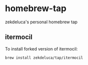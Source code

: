 # homebrew-tap

zekdeluca's personal homebrew tap

## itermocil

To install forked version of itermocil:

`brew install zekdeluca/tap/itermocil`
